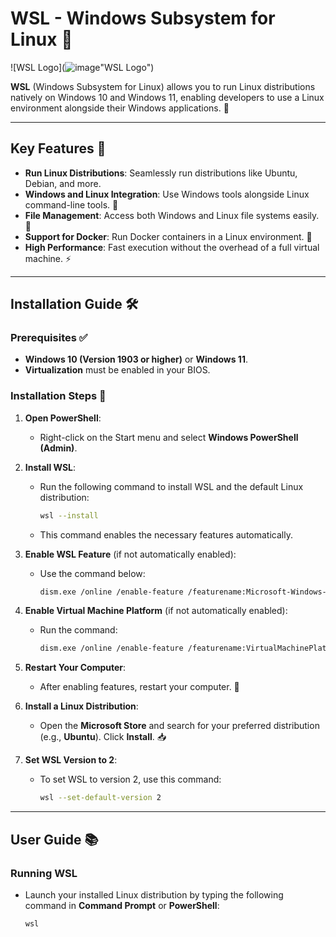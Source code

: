 # WSL - Windows Subsystem for Linux 🐧

![WSL Logo](![image](https://github.com/user-attachments/assets/aaeed8ed-65a0-4495-a906-3ad85db3aff8)"WSL Logo") 

**WSL** (Windows Subsystem for Linux) allows you to run Linux distributions natively on Windows 10 and Windows 11, enabling developers to use a Linux environment alongside their Windows applications. 🌟

---

## Key Features 🌟

- **Run Linux Distributions**: Seamlessly run distributions like Ubuntu, Debian, and more.
- **Windows and Linux Integration**: Use Windows tools alongside Linux command-line tools. 🔄
- **File Management**: Access both Windows and Linux file systems easily. 📁
- **Support for Docker**: Run Docker containers in a Linux environment. 🐳
- **High Performance**: Fast execution without the overhead of a full virtual machine. ⚡

---

## Installation Guide 🛠️

### Prerequisites ✅

- **Windows 10 (Version 1903 or higher)** or **Windows 11**.
- **Virtualization** must be enabled in your BIOS.

### Installation Steps 🚀

1. **Open PowerShell**:
   - Right-click on the Start menu and select **Windows PowerShell (Admin)**.

2. **Install WSL**:
   - Run the following command to install WSL and the default Linux distribution:
     ```bash
     wsl --install
     ```

   - This command enables the necessary features automatically.

3. **Enable WSL Feature** (if not automatically enabled):
   - Use the command below:
     ```bash
     dism.exe /online /enable-feature /featurename:Microsoft-Windows-Subsystem-Linux /all /norestart
     ```

4. **Enable Virtual Machine Platform** (if not automatically enabled):
   - Run the command:
     ```bash
     dism.exe /online /enable-feature /featurename:VirtualMachinePlatform /all /norestart
     ```

5. **Restart Your Computer**:
   - After enabling features, restart your computer. 🔄

6. **Install a Linux Distribution**:
   - Open the **Microsoft Store** and search for your preferred distribution (e.g., **Ubuntu**). Click **Install**. 📥

7. **Set WSL Version to 2**:
   - To set WSL to version 2, use this command:
     ```bash
     wsl --set-default-version 2
     ```

---

## User Guide 📚

### Running WSL

- Launch your installed Linux distribution by typing the following command in **Command Prompt** or **PowerShell**:
  ```bash
  wsl

